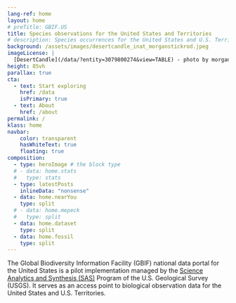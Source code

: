 ```yaml
---
lang-ref: home
layout: home
# preTitle: GBIF.US
title: Species observations for the United States and Territories
# description: Species occurrences for the United States and U.S. Territories.
background: /assets/images/desertcandle_inat_morganstickrod.jpeg
imageLicense: |
  [DesertCandle](/data/?entity=3079800274&view=TABLE) - photo by morganstickrod via [inaturalist.org](https://www.inaturalist.org/observations/72698865)
height: 85vh
parallax: true
cta:
  - text: Start exploring
    href: /data
    isPrimary: true
  - text: About
    href: /about
permalink: /
klass: home
navbar:
    color: transparent
    hasWhiteText: true
    floating: true
composition:
  - type: heroImage # the block type
  # - data: home.stats
  #   type: stats
  - type: latestPosts
    inlineData: "nonsense"
  - data: home.nearYou
    type: split
  # - data: home.mepeck
  #   type: split
  - data: home.dataset
    type: split
  - data: home.fossil
    type: split
---
```


The Global Biodiversity Information Facility (GBIF) national data portal for the United States is a pilot implementation managed by the [Science Analytics and Synthesis (SAS)](https://www.usgs.gov/core-science-systems/science-analytics-and-synthesis) Program of the U.S. Geological Survey (USGS). It serves as an access point to biological observation data for the United States and U.S. Territories.  
 


